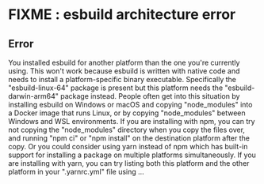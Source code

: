 # FIXME : esbuild architecture error

## Error

You installed esbuild for another platform than the one you're currently using. This won't work because esbuild is written with native code and needs to install a platform-specific binary executable. Specifically the "esbuild-linux-64" package is present but this platform needs the "esbuild-darwin-arm64" package instead. People often get into this situation by installing esbuild on Windows or macOS and copying "node_modules" into a Docker image that runs Linux, or by copying "node_modules" between Windows and WSL environments. If you are installing with npm, you can try not copying the "node_modules" directory when you copy the files over, and running "npm ci" or "npm install" on the destination platform after the copy. Or you could consider using yarn instead of npm which has built-in support for installing a package on multiple platforms simultaneously. If you are installing with yarn, you can try listing both this platform and the other platform in your ".yarnrc.yml" file using ...

